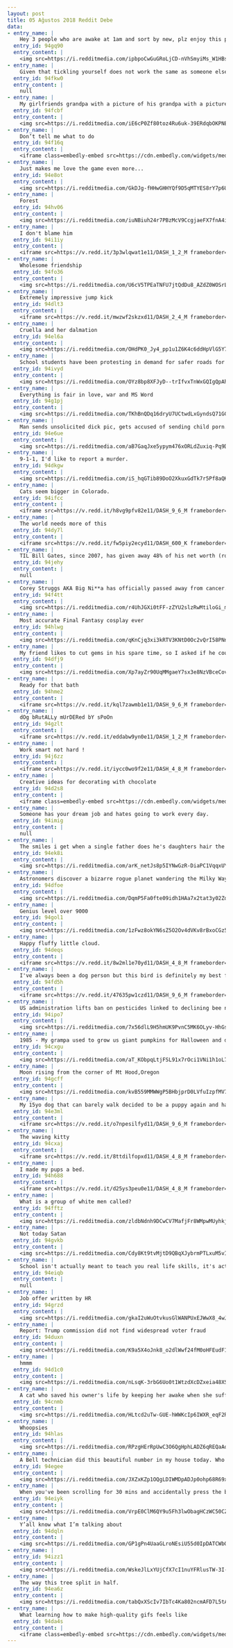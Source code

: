 ```yaml
---
layout: post
title: 05 Ağustos 2018 Reddit Debe
data:
- entry_name: |
    Hey 3 people who are awake at 1am and sort by new, plz enjoy this photo of my cat. She usually doesn’t pose, but I thought she looked cute in this shot. 10/10 best kitty.
  entry_id: 94gq90
  entry_content: |
    <img src=https://i.redditmedia.com/ipbpoCwGuGRoLjCD-nVhSmyiMs_W1HBspdi8F_9Fxls.jpg?s=04e32f5d5fd4ed799f8e8c610c91a859 frameborder=0>
- entry_name: |
    Given that tickling yourself does not work the same as someone else tickling you, we really lucked out with masturbation.
  entry_id: 94fkw0
  entry_content: |
    null
- entry_name: |
    My girlfriends grandpa with a picture of his grandpa with a picture of his grandpa.
  entry_id: 94fcbf
  entry_content: |
    <img src=https://i.redditmedia.com/iE6cP0Zf80toz4Ru6uk-39ERdqbOKPNEhkh7M-CDh38.jpg?s=124f6d9ad716e7df5190831e950e61f0 frameborder=0>
- entry_name: |
    Don’t tell me what to do
  entry_id: 94f16q
  entry_content: |
    <iframe class=embedly-embed src=https://cdn.embedly.com/widgets/media.html?src=https%3A%2F%2Fgfycat.com%2Fifr%2FColorfulGrayBadger&url=https%3A%2F%2Fgfycat.com%2FColorfulGrayBadger&image=https%3A%2F%2Fthumbs.gfycat.com%2FColorfulGrayBadger-size_restricted.gif&key=522baf40bd3911e08d854040d3dc5c07&type=text%2Fhtml&schema=gfycat width=400 height=400 scrolling=no frameborder=0 allow=autoplay; fullscreen allowfullscreen=true></iframe>
- entry_name: |
    Just makes me love the game even more...
  entry_id: 94e8ot
  entry_content: |
    <img src=https://i.redditmedia.com/GkDJg-fHHwGHHYQf9D5qMTYES8rY7p6U19Ow_fzmsnc.jpg?s=55702ba3f2e7f1c6568ff53c1efe111d frameborder=0>
- entry_name: |
    Forest
  entry_id: 94hv06
  entry_content: |
    <img src=https://i.redditmedia.com/iuNBiuh24r7PBzMcV9CcgjaeFX7fnA4iU4ahdddpOkk.jpg?s=19deec2af2a85da2cceff864520d61a9 frameborder=0>
- entry_name: |
    I don't blame him
  entry_id: 94i1iy
  entry_content: |
    <iframe src=https://v.redd.it/3p3wlqwat1e11/DASH_1_2_M frameborder=0></iframe>
- entry_name: |
    Wholesome friendship
  entry_id: 94fo36
  entry_content: |
    <img src=https://i.redditmedia.com/U6cV5TPEaTNFU7jtQdDu8_AZdZ0WOSrLGecV9O2nFmU.png?s=55c60762c5ab6622069c8ce07c4b0cc4 frameborder=0>
- entry_name: |
    Extremely impressive jump kick
  entry_id: 94dlt3
  entry_content: |
    <iframe src=https://v.redd.it/mwzwf2skzxd11/DASH_2_4_M frameborder=0></iframe>
- entry_name: |
    Cruella and her dalmation
  entry_id: 94el6a
  entry_content: |
    <img src=https://i.redditmedia.com/OHdPK0_Jy4_pp1u1Z6K4c6ddHpVlG5Y7qOYlqvFBVtc.jpg?s=b7f74dd75f7da680b412811b324939da frameborder=0>
- entry_name: |
    School students have been protesting in demand for safer roads for 7 days in Bangladesh. Today, they were outnumbered and attacked by the student wing of the Bangladeshi government.
  entry_id: 94ivyd
  entry_content: |
    <img src=https://i.redditmedia.com/OYz8bp8XFJyD--trIfvxTnWxGQIgQpAhGoOoq38DrrI.jpg?s=57f3aa21ccc6a0c073681595b3e10d30 frameborder=0>
- entry_name: |
    Everything is fair in love, war and MS Word
  entry_id: 94g1pj
  entry_content: |
    <img src=https://i.redditmedia.com/TKhBnQDq16dryU7UCtwdLxGyndsQ71GCgjMDrSp93I0.jpg?s=2864bb84902e00ebfd2cf61d23fe8f9b frameborder=0>
- entry_name: |
    Man sends unsolicited dick pic, gets accused of sending child porn.
  entry_id: 94e6ue
  entry_content: |
    <img src=https://i.redditmedia.com/aB7GaqJxe5ypym476xORLdZuxiq-Pq9Dcf31wE0BHf4.jpg?s=20ae1b3711bc35200004369a41ce2bc8 frameborder=0>
- entry_name: |
    9-1-1, I'd like to report a murder.
  entry_id: 94dkgw
  entry_content: |
    <img src=https://i.redditmedia.com/iS_hqGTib89DoO2XkuxGdTk7r5Pf8aQKJc4N4aRkLzg.png?s=1d226988ee7a4bc1767e8a6747123d1d frameborder=0>
- entry_name: |
    Cats seem bigger in Colorado.
  entry_id: 94ifcc
  entry_content: |
    <iframe src=https://v.redd.it/h8vg9pfv82e11/DASH_9_6_M frameborder=0></iframe>
- entry_name: |
    The world needs more of this
  entry_id: 94dy7l
  entry_content: |
    <iframe src=https://v.redd.it/fw5piy2ecyd11/DASH_600_K frameborder=0></iframe>
- entry_name: |
    TIL Bill Gates, since 2007, has given away 48% of his net worth (roughly $28 billion dollars), which has helped save 6 million lives.
  entry_id: 94jehy
  entry_content: |
    null
- entry_name: |
    Corey Struggs AKA Big Ni**a has officially passed away from cancer. One final F for our man
  entry_id: 94f4tt
  entry_content: |
    <img src=https://i.redditmedia.com/r4UhJGXi0tFF-zZYU2slzRwMtiloGi_mIQ0YWSYiXgI.jpg?s=ef1c343d408587784656647388b1447c frameborder=0>
- entry_name: |
    Most accurate Final Fantasy cosplay ever
  entry_id: 94hlwg
  entry_content: |
    <img src=https://i.redditmedia.com/qKnCjq3xi3kRTV3KNtD0Oc2vQrI58PNnMsLR7EgTvTU.jpg?s=7900cf14aad73b9eb3c2350e239e9caa frameborder=0>
- entry_name: |
    My friend likes to cut gems in his spare time, so I asked if he could try his hand at a Triforce. What do you guys think?
  entry_id: 94dfj9
  entry_content: |
    <img src=https://i.redditmedia.com/Xp7ayZr90UqMMgaeY7sx3e8NzVBceCov9n48iK5KwUc.png?s=62be05b02c386f129de2d6360999f8d0 frameborder=0>
- entry_name: |
    Ready for that bath
  entry_id: 94hme2
  entry_content: |
    <iframe src=https://v.redd.it/kql7zawmb1e11/DASH_9_6_M frameborder=0></iframe>
- entry_name: |
    dOg bRutALLy mUrDERed bY sPoOn
  entry_id: 94gzlt
  entry_content: |
    <iframe src=https://v.redd.it/eddabw9yn0e11/DASH_1_2_M frameborder=0></iframe>
- entry_name: |
    Work smart not hard !
  entry_id: 94j6zz
  entry_content: |
    <iframe src=https://v.redd.it/iycc0wo9f2e11/DASH_4_8_M frameborder=0></iframe>
- entry_name: |
    Creative ideas for decorating with chocolate
  entry_id: 94d2s8
  entry_content: |
    <iframe class=embedly-embed src=https://cdn.embedly.com/widgets/media.html?src=https%3A%2F%2Fgfycat.com%2Fifr%2FUnderstatedSillyBighornsheep&url=https%3A%2F%2Fgfycat.com%2FUnderstatedSillyBighornsheep&image=https%3A%2F%2Fthumbs.gfycat.com%2FUnderstatedSillyBighornsheep-size_restricted.gif&key=522baf40bd3911e08d854040d3dc5c07&type=text%2Fhtml&schema=gfycat width=600 height=600 scrolling=no frameborder=0 allow=autoplay; fullscreen allowfullscreen=true></iframe>
- entry_name: |
    Someone has your dream job and hates going to work every day.
  entry_id: 94imig
  entry_content: |
    null
- entry_name: |
    The smiles i get when a single father does he's daughters hair the way she wanted it 😍
  entry_id: 94ek8i
  entry_content: |
    <img src=https://i.redditmedia.com/arK_netJs8p5IYNwGzR-DiaPC1VqqxUYT-km_5a4h08.jpg?s=81b129fa1fa1fad7fff569123e30265d frameborder=0>
- entry_name: |
    Astronomers discover a bizarre rogue planet wandering the Milky Way. The free-range planet, which is nearly 13 times the mass of Jupiter and does not orbit a star, also displays stunningly bright auroras that are generated by a magnetic field 4 million times stronger than Earth's.
  entry_id: 94dfoe
  entry_content: |
    <img src=https://i.redditmedia.com/DqmP5Fa0fte09idh1HAa7x2tat3y02ZdO3lnjRJ3mcg.jpg?s=2f3e604b5bf76dee9f0309c487081303 frameborder=0>
- entry_name: |
    Genius level over 9000
  entry_id: 94gol1
  entry_content: |
    <img src=https://i.redditmedia.com/1zFwz8okYN6sZ5O2Ov4dVKv8rBxoCGz5k1KTn28LIik.jpg?s=7946fc2ecc8a5635536f679e1d18f54a frameborder=0>
- entry_name: |
    Happy fluffy little cloud.
  entry_id: 94deqs
  entry_content: |
    <iframe src=https://v.redd.it/8w2ml1e70yd11/DASH_4_8_M frameborder=0></iframe>
- entry_name: |
    I've always been a dog person but this bird is definitely my best friend
  entry_id: 94fd5h
  entry_content: |
    <iframe src=https://v.redd.it/47635pw1czd11/DASH_9_6_M frameborder=0></iframe>
- entry_name: |
    US administration lifts ban on pesticides linked to declining bee numbers - Environmentalists say lifting the restriction poses a grave threat to pollinating insects
  entry_id: 94ipo7
  entry_content: |
    <img src=https://i.redditmedia.com/7x56dlL9H5hmUK9PvnC5MK6OLyv-HhGsLZCkaAcKcFs.jpg?s=62d7eebb1b8e9ef1fd7fe18d953406e8 frameborder=0>
- entry_name: |
    1985 - My grampa used to grow us giant pumpkins for Halloween and drive them 4hrs to where we lived, so we always had the most epic jack-o-lanterns
  entry_id: 94cxgu
  entry_content: |
    <img src=https://i.redditmedia.com/aT_KObpqLtjFSL91x7rOci1VNi1h1oL7pAPp4RTMpuM.jpg?s=b2e70e623e84270175e4b6048d7a4ff0 frameborder=0>
- entry_name: |
    Moon rising from the corner of Mt Hood,Oregon
  entry_id: 94gcff
  entry_content: |
    <img src=https://i.redditmedia.com/kvB559MMWWgP5BHbjprD0LVfuIzpfMV7hLjkRr7gx2g.jpg?s=fa08ab5f73ad46bb49c844358d030c68 frameborder=0>
- entry_name: |
    My 15yo dog that can barely walk decided to be a puppy again and have Zoomies today.
  entry_id: 94e3ml
  entry_content: |
    <iframe src=https://v.redd.it/o7npesilfyd11/DASH_9_6_M frameborder=0></iframe>
- entry_name: |
    The waving kitty
  entry_id: 94cxaj
  entry_content: |
    <iframe src=https://v.redd.it/8ttdilfopxd11/DASH_4_8_M frameborder=0></iframe>
- entry_name: |
    I made my pups a bed.
  entry_id: 94h688
  entry_content: |
    <iframe src=https://v.redd.it/d25ys3peu0e11/DASH_4_8_M frameborder=0></iframe>
- entry_name: |
    What is a group of white men called?
  entry_id: 94fftz
  entry_content: |
    <img src=https://i.redditmedia.com/zldbNdnh9DCwCV7MafjFr8WMpwMUyhkj5UL9iXUJvIg.jpg?s=46573b9ec4cef2396561a75b39b67fb6 frameborder=0>
- entry_name: |
    Not today Satan
  entry_id: 94gvkb
  entry_content: |
    <img src=https://i.redditmedia.com/Cdy8Kt9tvMjtD9QBqXJybrmPTLxuM5vI2EtJ-LyXk_4.jpg?s=312447bdf166ff7617c0b8eccd99c034 frameborder=0>
- entry_name: |
    School isn't actually meant to teach you real life skills, it's actually meant to get you used to waking up early and going to a boring and miserable job every day.
  entry_id: 94eiqb
  entry_content: |
    null
- entry_name: |
    Job offer written by HR
  entry_id: 94grzd
  entry_content: |
    <img src=https://i.redditmedia.com/gkaI2uWuOtvkusGlWANPUxEJWwX8_4wJ3Iyq-9_9S4E.jpg?s=7c76366e6229c2707fc03e7891aa5e75 frameborder=0>
- entry_name: |
    Report: Trump commission did not find widespread voter fraud
  entry_id: 94duxn
  entry_content: |
    <img src=https://i.redditmedia.com/K9a5X4oJnk8_o2dlWwf24fM0oHFEudF16sF4LLH1RGU.jpg?s=fda00eea4c216237a07ac15dfe054ca8 frameborder=0>
- entry_name: |
    hmmm
  entry_id: 94d1c0
  entry_content: |
    <img src=https://i.redditmedia.com/nLsqK-3rbG6Uo0t1WtzdXcDZxeia48XSuhhEr49P9kE.jpg?s=d40f4fe6004264e3975c8d237c748f09 frameborder=0>
- entry_name: |
    A cat who saved his owner's life by keeping her awake when she suffered a blood clot is given a posthumous award
  entry_id: 94cnmb
  entry_content: |
    <img src=https://i.redditmedia.com/HLtcd2uTw-GUE-hWWKcIp6IWXR_eqF2RvWcur3ECx-0.jpg?s=96cd54f7aae200a77e2cf4b2223c710e frameborder=0>
- entry_name: |
    Whoopsies
  entry_id: 94hlas
  entry_content: |
    <img src=https://i.redditmedia.com/RPzgHErRpUwC3O6QgHphLADZ6qREQaAoAgpgfBxWqEM.jpg?s=f9d74bf62990ca849ff6015496f6f487 frameborder=0>
- entry_name: |
    A Bell technician did this beautiful number in my house today. Who knew that “in home fibre” meant THROUGH MY DRAINAGE PIPE.
  entry_id: 94egee
  entry_content: |
    <img src=https://i.redditmedia.com/JXZxKZp1OQgLDIWMDpADJp0ohp68R69xPbGwDAHOIkM.jpg?s=cf4489cb4cbdb1a71c758fac984cb8a5 frameborder=0>
- entry_name: |
    When you've been scrolling for 30 mins and accidentally press the back button
  entry_id: 94eiyk
  entry_content: |
    <img src=https://i.redditmedia.com/VrpE0ClM6QY9u5Fh3lwObagHCzWC50CZuhrrpQfPTbk.gif?fm=jpg&s=405647584b301067509e5aadd40c3411 frameborder=0>
- entry_name: |
    Y’all know what I’m talking about
  entry_id: 94dqln
  entry_content: |
    <img src=https://i.redditmedia.com/GP1gPn4UaaGLroNEsiU55d0IpDATCWbOa3QnX3opOK4.jpg?s=a9e872e3e206ca0bcceb12b1e973f8df frameborder=0>
- entry_name: |
  entry_id: 94izz1
  entry_content: |
    <img src=https://i.redditmedia.com/WskeJlLxYUjCfX7cI1nuYFRlusTW-3I-CqFwheA-oUo.jpg?s=622af5dd292f2837bfe6efff96012749 frameborder=0>
- entry_name: |
    The way this tree split in half.
  entry_id: 94ea6z
  entry_content: |
    <img src=https://i.redditmedia.com/tabQxXScIv7IbTc4Ka802ncmAFD7L5tASqpdOfnjaM8.jpg?s=a624207eb4809be81a413144b71f84e2 frameborder=0>
- entry_name: |
    What learning how to make high-quality gifs feels like
  entry_id: 94da4s
  entry_content: |
    <iframe class=embedly-embed src=https://cdn.embedly.com/widgets/media.html?src=https%3A%2F%2Fgfycat.com%2Fifr%2FGorgeousWelldocumentedKomododragon&url=https%3A%2F%2Fgfycat.com%2FGorgeousWelldocumentedKomododragon&image=https%3A%2F%2Fthumbs.gfycat.com%2FGorgeousWelldocumentedKomododragon-size_restricted.gif&key=2aa3c4d5f3de4f5b9120b660ad850dc9&type=text%2Fhtml&schema=gfycat width=600 height=338 scrolling=no frameborder=0 allow=autoplay; fullscreen allowfullscreen=true></iframe>
---
```

